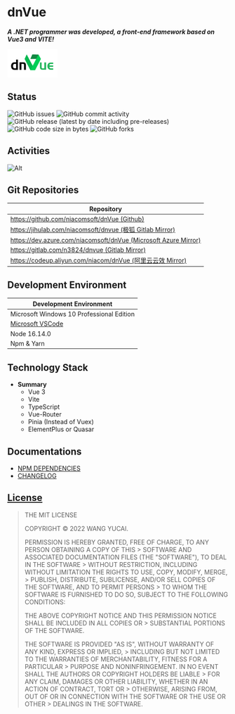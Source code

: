 # dnVue

***A .NET programmer was developed, a front-end framework based on Vue3 and VITE!***

![dnVue](assets/Icons/App.png)

## Status

![GitHub issues](https://img.shields.io/github/issues-raw/niacomsoft/dnvue?style=flat-square) ![GitHub commit activity](https://img.shields.io/github/commit-activity/m/niacomsoft/dnvue?label=commit%20times&logo=github&style=flat-square) ![GitHub release (latest by date including pre-releases)](https://img.shields.io/github/v/release/niacomsoft/dnvue?include_prereleases&logo=github&style=flat-square) ![GitHub code size in bytes](https://img.shields.io/github/languages/code-size/niacomsoft/dnvue?style=flat-square) ![GitHub forks](https://img.shields.io/github/forks/niacomsoft/dnvue?logo=github&style=flat-square) 

## Activities

![Alt](https://repobeats.axiom.co/api/embed/7a39d33827d87dfcb82cefd048c68114a5e99879.svg "Repobeats analytics image")

## Git Repositories

|**Repository**|
|---------|
|[https://github.com/niacomsoft/dnVue (Github)](https://github.com/niacomsoft/dnVue)|
|[https://jihulab.com/niacomsoft/dnvue (极狐 Gitlab Mirror)](https://jihulab.com/niacomsoft/dnvue)|
|[https://dev.azure.com/niacomsoft/dnVue (Microsoft Azure Mirror)](https://dev.azure.com/niacomsoft/dnVue)|
|[https://gitlab.com/n3824/dnvue (Gitlab Mirror)](https://gitlab.com/n3824/dnvue)|
|[https://codeup.aliyun.com/niacom/dnVue (阿里云云效 Mirror)](https://codeup.aliyun.com/niacom/dnVue)|

## Development Environment

|**Development Environment**|
|---------|
|Microsoft Windows 10 Professional Edition|
|[Microsoft VSCode](https://code.visualstudio.com/)|
|Node 16.14.0|
|Npm & Yarn|

## Technology Stack

- **Summary**
  - Vue 3
  - Vite
  - TypeScript
  - Vue-Router
  - Pinia (Instead of Vuex)
  - ElementPlus or Quasar

## Documentations

- [NPM DEPENDENCIES](docs/npm-dependencies.md)
- [CHANGELOG](CHANGELOG.md)

## [License](LICENSE.md)

>THE MIT LICENSE
>
> COPYRIGHT © 2022 WANG YUCAI.
> 
> PERMISSION IS HEREBY GRANTED, FREE OF CHARGE, TO ANY PERSON OBTAINING A COPY OF THIS > SOFTWARE AND ASSOCIATED DOCUMENTATION FILES (THE "SOFTWARE"), TO DEAL IN THE SOFTWARE > WITHOUT RESTRICTION, INCLUDING WITHOUT LIMITATION THE RIGHTS TO USE, COPY, MODIFY, MERGE, > PUBLISH, DISTRIBUTE, SUBLICENSE, AND/OR SELL COPIES OF THE SOFTWARE, AND TO PERMIT PERSONS > TO WHOM THE SOFTWARE IS FURNISHED TO DO SO, SUBJECT TO THE FOLLOWING CONDITIONS:
> 
> THE ABOVE COPYRIGHT NOTICE AND THIS PERMISSION NOTICE SHALL BE INCLUDED IN ALL COPIES OR > SUBSTANTIAL PORTIONS OF THE SOFTWARE.
> 
> THE SOFTWARE IS PROVIDED "AS IS", WITHOUT WARRANTY OF ANY KIND, EXPRESS OR IMPLIED, > INCLUDING BUT NOT LIMITED TO THE WARRANTIES OF MERCHANTABILITY, FITNESS FOR A PARTICULAR > PURPOSE AND NONINFRINGEMENT. IN NO EVENT SHALL THE AUTHORS OR COPYRIGHT HOLDERS BE LIABLE > FOR ANY CLAIM, DAMAGES OR OTHER LIABILITY, WHETHER IN AN ACTION OF CONTRACT, TORT OR > OTHERWISE, ARISING FROM, OUT OF OR IN CONNECTION WITH THE SOFTWARE OR THE USE OR OTHER > DEALINGS IN THE SOFTWARE.